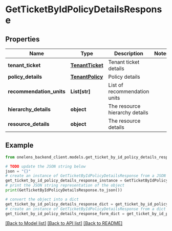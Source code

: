 # GetTicketByIdPolicyDetailsResponse


## Properties

Name | Type | Description | Notes
------------ | ------------- | ------------- | -------------
**tenant_ticket** | [**TenantTicket**](TenantTicket.md) | Tenant ticket details | 
**policy_details** | [**TenantPolicy**](TenantPolicy.md) | Policy details | 
**recommendation_units** | **List[str]** | List of recommendation units | 
**hierarchy_details** | **object** | The resource hierarchy details | 
**resource_details** | **object** | The resource details | 

## Example

```python
from onelens_backend_client.models.get_ticket_by_id_policy_details_response import GetTicketByIdPolicyDetailsResponse

# TODO update the JSON string below
json = "{}"
# create an instance of GetTicketByIdPolicyDetailsResponse from a JSON string
get_ticket_by_id_policy_details_response_instance = GetTicketByIdPolicyDetailsResponse.from_json(json)
# print the JSON string representation of the object
print(GetTicketByIdPolicyDetailsResponse.to_json())

# convert the object into a dict
get_ticket_by_id_policy_details_response_dict = get_ticket_by_id_policy_details_response_instance.to_dict()
# create an instance of GetTicketByIdPolicyDetailsResponse from a dict
get_ticket_by_id_policy_details_response_form_dict = get_ticket_by_id_policy_details_response.from_dict(get_ticket_by_id_policy_details_response_dict)
```
[[Back to Model list]](../README.md#documentation-for-models) [[Back to API list]](../README.md#documentation-for-api-endpoints) [[Back to README]](../README.md)


